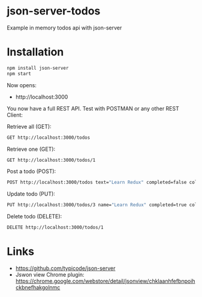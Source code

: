 # json-server-todos

Example in memory todos api with json-server

# Installation

```bash
npm install json-server
npm start
```

Now opens:

- http://localhost:3000

You now have a full REST API. Test with POSTMAN or any other REST Client:

Retrieve all (GET):

```bash
GET http://localhost:3000/todos
```

Retrieve one (GET):

```bash
GET http://localhost:3000/todos/1
```

Post a todo (POST):

```bash
POST http://localhost:3000/todos text="Learn Redux" completed=false color="red"
```

Update todo (PUT):

```bash
PUT http://localhost:3000/todos/3 name="Learn Redux" completed=true color="green"
```

Delete todo (DELETE):

```bash
DELETE http://localhost:3000/todos/1
```


# Links

- https://github.com/typicode/json-server
- Jswon view Chrome plugin: https://chrome.google.com/webstore/detail/jsonview/chklaanhfefbnpoihckbnefhakgolnmc